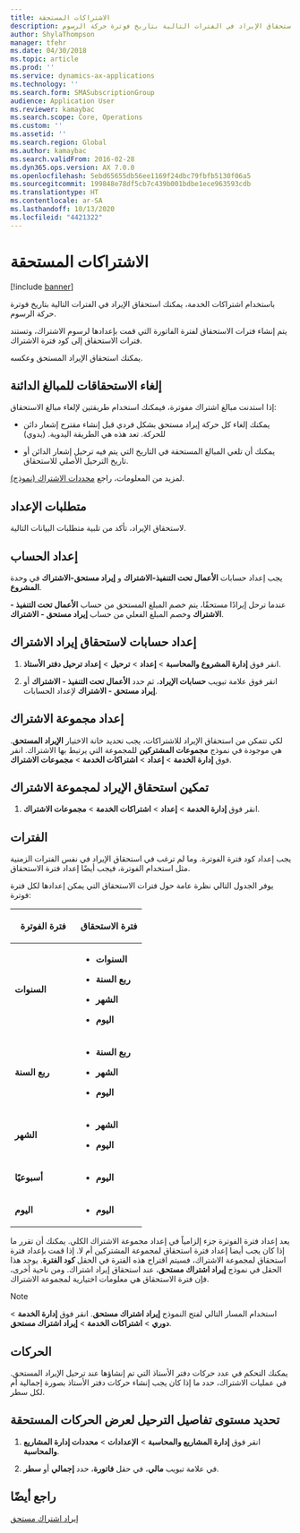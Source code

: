```yaml
---
title: الاشتراكات المستحقة
description: باستخدام اشتراكات الخدمة، يمكنك استحقاق الإيراد في الفترات التالية بتاريخ فوترة حركة الرسوم.
author: ShylaThompson
manager: tfehr
ms.date: 04/30/2018
ms.topic: article
ms.prod: ''
ms.service: dynamics-ax-applications
ms.technology: ''
ms.search.form: SMASubscriptionGroup
audience: Application User
ms.reviewer: kamaybac
ms.search.scope: Core, Operations
ms.custom: ''
ms.assetid: ''
ms.search.region: Global
ms.author: kamaybac
ms.search.validFrom: 2016-02-28
ms.dyn365.ops.version: AX 7.0.0
ms.openlocfilehash: 5ebd65655db56ee1169f24dbc79fbfb5130f06a5
ms.sourcegitcommit: 199848e78df5cb7c439b001bdbe1ece963593cdb
ms.translationtype: HT
ms.contentlocale: ar-SA
ms.lasthandoff: 10/13/2020
ms.locfileid: "4421322"
---
```

# <a name="accruing-subscriptions"></a>الاشتراكات المستحقة 

[!include [banner](../includes/banner.md)]


باستخدام اشتراكات الخدمة، يمكنك استحقاق الإيراد في الفترات التالية بتاريخ فوترة حركة الرسوم.

يتم إنشاء فترات الاستحقاق لفترة الفاتورة التي قمت بإعدادها لرسوم الاشتراك، وتستند فترات الاستحقاق إلى كود فترة الاشتراك.

يمكنك استحقاق الإيراد المستحق وعكسه.

## <a name="reverse-accruals-of-credit-amounts"></a>إلغاء الاستحقاقات للمبالغ الدائنة

إذا استدنت مبالغ اشتراك مفوترة، فيمكنك استخدام طريقتين لإلغاء مبالغ الاستحقاق:

  - يمكنك إلغاء كل حركة إيراد مستحق بشكل فردي قبل إنشاء مقترح إشعار دائن للحركة. تعد هذه هي الطريقة اليدوية. (يدوي)

  - يمكنك أن تلغي المبالغ المستحقة في التاريخ التي يتم فيه ترحيل إشعار الدائن أو تاريخ الترحيل الأصلي للاستحقاق.

لمزيد من المعلومات، راجع [محددات الاشتراك (نموذج)](https://technet.microsoft.com/library/aa619615.aspx).

## <a name="setup-requirements"></a>متطلبات الإعداد

لاستحقاق الإيراد، تأكد من تلبية متطلبات البيانات التالية.

## <a name="account-setup"></a>إعداد الحساب

يجب إعداد حسابات **الأعمال تحت التنفيذ-الاشتراك** و **إيراد مستحق-الاشتراك** في وحدة **المشروع**.

عندما ترحل إيرادًا مستحقًا، يتم خصم المبلغ المستحق من حساب **الأعمال تحت التنفيذ - الاشتراك** وخصم المبلغ الفعلي من حساب **إيراد مستحق - الاشتراك**.

## <a name="set-up-accounts-for-accrual-of-subscription-revenue"></a>إعداد حسابات لاستحقاق إيراد الاشتراك

1.  انقر فوق **إدارة المشروع‬ والمحاسبة** \> **إعداد** \> **ترحيل** \> **إعداد ترحيل دفتر الأستاذ**.

2.  انقر فوق علامة تبويب **حسابات الإيراد**، ثم حدد **الأعمال تحت التنفيذ - الاشتراك** أو **إيراد مستحق - الاشتراك** لإعداد الحسابات.

## <a name="subscription-group-setup"></a>إعداد مجموعة الاشتراك

لكي تتمكن من استحقاق الإيراد للاشتراكات، يجب تحديد خانة الاختيار **الإيراد المستحق**. هي موجودة في نموذج **مجموعات المشتركين** للمجموعة التي يرتبط بها الاشتراك. انقر فوق **إدارة الخدمة** \> **إعداد** \> **اشتراكات الخدمة** \> **مجموعات الاشتراك**.

## <a name="enable-revenue-accrual-on-a-subscription-group"></a>تمكين استحقاق الإيراد لمجموعة الاشتراك

1.  انقر فوق **إدارة الخدمة** \> **إعداد** \> **اشتراكات الخدمة** \> **مجموعات الاشتراك**.

## <a name="periods"></a>الفترات

يجب إعداد كود فترة الفوترة. وما لم ترغب في استحقاق الإيراد في نفس الفترات الزمنية مثل استخدام الفوترة، فيجب أيضًا إعداد فترة الاستحقاق.

يوفر الجدول التالي نظرة عامة حول فترات الاستحقاق التي يمكن إعدادها لكل فترة فوترة:

<table>
<colgroup>
<col style="width: 50%" />
<col style="width: 50%" />
</colgroup>
<thead>
<tr class="header">
<th><p>فترة الفوترة</p></th>
<th><p>فترة الاستحقاق</p></th>
</tr>
</thead>
<tbody>
<tr class="odd">
<td><p><strong>السنوات</strong></p></td>
<td><ul>
<li><p><strong>السنوات</strong></p></li>
<li><p><strong>ربع السنة</strong></p></li>
<li><p><strong>الشهر</strong></p></li>
<li><p><strong>اليوم</strong></p></li>
</ul></td>
</tr>
<tr class="even">
<td><p><strong>ربع السنة</strong></p></td>
<td><ul>
<li><p><strong>ربع السنة</strong></p></li>
<li><p><strong>الشهر</strong></p></li>
<li><p><strong>اليوم</strong></p></li>
</ul></td>
</tr>
<tr class="odd">
<td><p><strong>الشهر</strong></p></td>
<td><ul>
<li><p><strong>الشهر</strong></p></li>
<li><p><strong>اليوم</strong></p></li>
</ul></td>
</tr>
<tr class="even">
<td><p><strong>أسبوعيًا</strong></p></td>
<td><ul>
<li><p><strong>اليوم</strong></p></li>
</ul></td>
</tr>
<tr class="odd">
<td><p><strong>اليوم</strong></p></td>
<td><ul>
<li><p><strong>اليوم</strong></p></li>
</ul></td>
</tr>
</tbody>
</table>

يعد إعداد فترة الفوترة جزء إلزامياً في إعداد مجموعة الاشتراك الكلي. يمكنك أن تقرر ما إذا كان يجب أيضا إعداد فترة استحقاق لمجموعة المشتركين أم لا. إذا قمت بإعداد فترة استحقاق لمجموعة الاشتراك، فسيتم اقتراح هذه الفترة في الحقل **كود الفترة**. يوجد هذا الحقل في نموذج **إيراد اشتراك مستحق**، عند استحقاق إيراد اشتراك. ومن ناحية أخرى، فإن فترة الاستحقاق هي معلومات اختيارية لمجموعة الاشتراك.


> [!NOTE]
> <P>استخدام المسار التالي لفتح النموذج <STRONG>إيراد اشتراك مستحق</STRONG>. انقر فوق <STRONG>إدارة الخدمة</STRONG> &gt; <STRONG>دوري</STRONG> &gt; <STRONG>اشتراكات الخدمة</STRONG> &gt; <STRONG>إيراد اشتراك مستحق</STRONG>.</P>


## <a name="transactions"></a>الحركات

يمكنك التحكم في عدد حركات دفتر الأستاذ التي تم إنشاؤها عند ترحيل الإيراد المستحق. في عمليات الاشتراك، حدد ما إذا كان يجب إنشاء حركات دفتر الأستاذ بصورة إجمالية أم لكل سطر.

## <a name="specify-the-level-of-posting-details-to-display-for-accrued-transactions"></a>تحديد مستوى تفاصيل الترحيل لعرض الحركات المستحقة

1.  انقر فوق **إدارة المشاريع‬ والمحاسبة** \> **الإعدادات** \> **محددات إدارة المشاريع‬ والمحاسبة**.

2.  في علامة تبويب **مالي**، في حقل **فاتورة**، حدد **إجمالي** أو **سطر**.


## <a name="see-also"></a>راجع أيضًا

[إيراد اشتراك مستحق](accrue-subscription-revenue.md)

  


